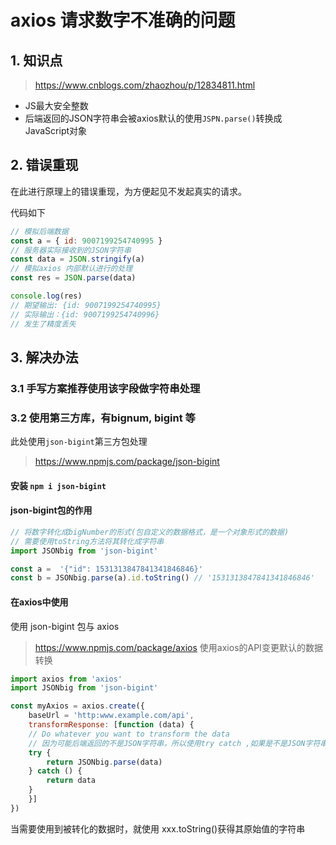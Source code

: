 # axios 请求数字不准确的问题

## 1. 知识点

> https://www.cnblogs.com/zhaozhou/p/12834811.html

- JS最大安全整数
- 后端返回的JSON字符串会被axios默认的使用`JSPN.parse()`转换成JavaScript对象



## 2. 错误重现

在此进行原理上的错误重现，为方便起见不发起真实的请求。



代码如下

```js
// 模拟后端数据
const a = { id: 9007199254740995 } 
// 服务器实际接收到的JSON字符串
const data = JSON.stringify(a)
// 模拟axios 内部默认进行的处理
const res = JSON.parse(data)

console.log(res)
// 期望输出: {id: 9007199254740995}
// 实际输出：{id: 9007199254740996}
// 发生了精度丢失
```



## 3. 解决办法

### 3.1 手写方案推荐使用该字段做字符串处理



### 3.2 使用第三方库，有bignum, bigint 等

此处使用`json-bigint`第三方包处理

> https://www.npmjs.com/package/json-bigint

#### 安装 ` npm i json-bigint `

#### json-bigint包的作用

```js
// 将数字转化成bigNumber的形式(包自定义的数据格式，是一个对象形式的数据)
// 需要使用toString方法将其转化成字符串
import JSONbig from 'json-bigint'

const a =  '{"id": 1531313847841341846846}'
const b = JSONbig.parse(a).id.toString() // '1531313847841341846846'
```



#### 在axios中使用

使用 json-bigint 包与 axios

> https://www.npmjs.com/package/axios 使用axios的API变更默认的数据转换

```js
import axios from 'axios'
import JSONbig from 'json-bigint'

const myAxios = axios.create({
    baseUrl = 'http:www.example.com/api',
    transformResponse: [function (data) {
    // Do whatever you want to transform the data
    // 因为可能后端返回的不是JSON字符串，所以使用try catch ,如果是不是JSON字符串则返回真实数据
	try {
        return JSONbig.parse(data)
    } catch () {
        return data       
    }
	}]
})

```

当需要使用到被转化的数据时，就使用 xxx.toString()获得其原始值的字符串